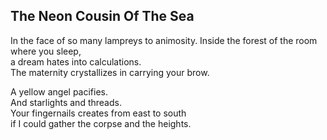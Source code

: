 The Neon Cousin Of The Sea
--------------------------
In the face of so many lampreys to animosity. Inside the forest of the room where you sleep,  
a dream hates into calculations.  
The maternity crystallizes in carrying your brow.  
  
A yellow angel pacifies.  
And starlights and threads.  
Your fingernails creates from east to south  
if I could gather the corpse and the heights.  
